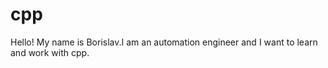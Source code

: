 # cpp
Hello! My name is Borislav.I am an automation engineer and I want to learn and work with cpp.
